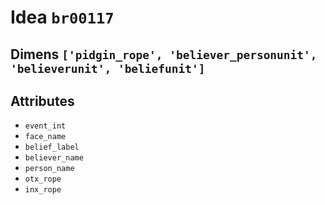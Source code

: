 # Idea `br00117`

## Dimens `['pidgin_rope', 'believer_personunit', 'believerunit', 'beliefunit']`

## Attributes
- `event_int`
- `face_name`
- `belief_label`
- `believer_name`
- `person_name`
- `otx_rope`
- `inx_rope`
